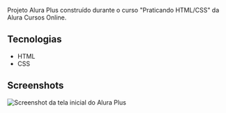 Projeto Alura Plus construído durante o curso "Praticando HTML/CSS" da Alura Cursos Online.

## Tecnologias
* HTML
* CSS

## Screenshots
![Screenshot da tela inicial do Alura Plus](https://imgur.com/nKUf7MK.png)
